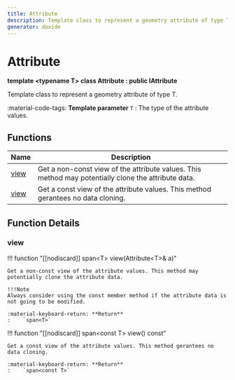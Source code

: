 ```yaml
---
title: Attribute
description: Template class to represent a geometry attribute of type T.
generator: doxide
---
```



# Attribute

**template &lt;typename T&gt; class Attribute : public IAttribute**



Template class to represent a geometry attribute of type T.

:material-code-tags: **Template parameter** `T`
:    The type of the attribute values.
    


## Functions

| Name | Description |
| ---- | ----------- |
| [view](#view) | Get a non-const view of the attribute values. This method may potentially clone the attribute data. |
| [view](#view) | Get a const view of the attribute values. This method gerantees no data cloning. |

## Function Details

### view<a name="view"></a>
!!! function "[[nodiscard]]  span&lt;T&gt; view(Attribute&lt;T&gt;&amp; a)"

    
    
    Get a non-const view of the attribute values. This method may potentially clone the attribute data.
    
    !!!Note
    Always consider using the const member method if the attribute data is not going to be modified.
    
    :material-keyboard-return: **Return**
    :    `span<T>`
    
    

!!! function "[[nodiscard]] span&lt;const T&gt; view() const"

    
    
    Get a const view of the attribute values. This method gerantees no data cloning.
    
    :material-keyboard-return: **Return**
    :    `span<const T>`
    
    

